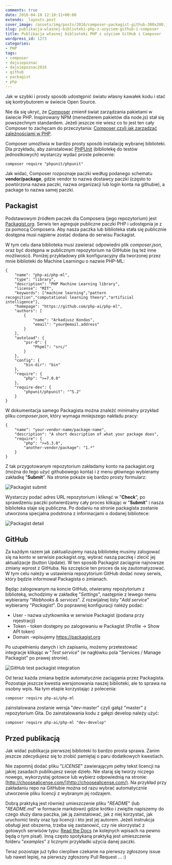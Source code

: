 ```yaml
---
comments: true
date: 2016-04-10 12:10:11+00:00
extends: _layouts.post
cover_image: /assets/img/posts/2016/composer-packagist-github-300x200.jpg
slug: publikacja-wlasnej-biblioteki-php-z-uzyciem-github-i-composer
title: Publikacja własnej biblioteki PHP z użyciem GitHub i Composer
wordpress_id: 1273
categories:
- PHP
tags:
- composer
- dajsiepoznac
- dajsiepoznac2016
- github
- packagist
- php
---
```


Jak w szybki i prosty sposób udostępnić światu własny kawałek kodu i stać się kontrybutorem w świecie Open Source. <!-- more -->

Nie da się ukryć, że [Composer](https://getcomposer.org/) zmienił świat zarządzania pakietami w świecie PHP. Inspirowany NPM (menedżerem pakietów dla node.js) stał się powszechnym standardem. Jeżeli jeszcze nie wiesz co to jest ten cały Composer to zachęcam do przeczytania: [Composer czyli jak zarządzać zależnościami w PHP](http://itcraftsman.pl/composer-czyli-jak-zarzadzac-zaleznosciami-w-php/).

Composer umożliwia w bardzo prosty sposób instalację wybranej biblioteki. Dla przykładu, aby zainstalować [PHPUnit](http://itcraftsman.pl/tdd-w-php-testy-jednostkowe-z-phpunit-krok-po-kroku/) (bibliotekę do testów jednostkowych) wystarczy wydać proste polecenie:

    
    composer require "phpunit/phpunit"

Jak widać, Composer rozpoznaje paczki według podanego schematu **vendor/package**, gdzie vendor to nazwa dostawcy paczki (często to powtórzona nazwa paczki, nazwa organizacji lub login konta na githubie), a package to nazwa samej paczki.


## Packagist

Podstawowym źródłem paczek dla Composera (jego repozytorium) jest [Packagist.org](https://packagist.org/). Serwis ten agreguje publiczne paczki PHP i udostępnia je z za pomocą Composera. Aby nasza paczka lub biblioteka stała się publicznie dostępna musi najpierw zostać dodana do serwisu Packagist.

W tym celu dana biblioteka musi zawierać odpowiedni plik _composer.json,_ oraz być dostępna w publicznym repozytorium na GitHubie (są też inne możliwości). Poniżej przykładowy plik konfiguracyjny dla tworzonej przez mnie biblioteki do Machine Learningu o nazwie PHP-ML:

    
    {
        "name": "php-ai/php-ml",
        "type": "library",
        "description": "PHP Machine Learning library",
        "license": "MIT",
        "keywords": ["machine learning","pattern recognition","computational learning theory","artificial intelligence"],
        "homepage": "https://github.com/php-ai/php-ml",
        "authors": [
            {
                "name": "Arkadiusz Kondas",
                "email": "your@email.address"
            }
        ],
        "autoload": {
            "psr-0": {
                "Phpml": "src/"
            }
        },
        "config": {
            "bin-dir": "bin"
        },
        "require": {
            "php": ">=7.0.0"
        },
        "require-dev": {
            "phpunit/phpunit": "^5.2"
        }
    }
    

W dokumentacja samego Packagista można znaleźć minimalny przykład pliku _composer.json_, który wymaga mniejszego nakładu pracy:
    
    {
        "name": "your-vendor-name/package-name",
        "description": "A short description of what your package does",
        "require": {
            "php": ">=5.3.0",
            "another-vendor/package": "1.*"
        }
    }


Z tak przygotowanym repozytorium zakładamy konto na packagist.org (można do tego użyć githubowego konta) i z menu głównego wybieramy zakładkę "**Submit**". Na stronie pokaże się bardzo prosty formularz:

![Packagist submit](/assets/img/posts/2016/screenshot-packagist.org-2016-04-10-12-57-12.png)

Wystarczy podać adres URL repozytorium i kliknąć w "**Check**", po sprawdzeniu paczki potwierdzamy cały proces klikając w "**Submit**" i nasza biblioteka staje się publiczna. Po dodaniu na stronie packagista zostanie utworzona specjalna podstrona z informacjami o dodanej bibliotece:

![Packagist detail](/assets/img/posts/2016/screenshot-packagist.org-2016-04-10-13-01-30.png)

## GitHub

Za każdym razem jak zaktualizujemy naszą bibliotekę musimy zalogować się na konto w serwisie packagist.org, wybrać naszą paczkę i zlecić jej aktualizacje (button Update). W ten sposób Packagist zaciągnie najnowsze zmiany wprost z GitHuba. Na szczęście ten proces da się zautomatyzować. W tym celu należy w ustawienia repozytorium GitHub dodać nowy serwis, który będzie informował Packagista o zmianach.

Będąc zalogowanym na koncie GitHub, otwieramy repozytorium z biblioteką, wchodzimy w zakładkę "_Settings_", następnie z lewego menu wybieramy "_Webhooks & services_". Z rozwijalnej listy "_Add service_" wybieramy "_Packagist_". Do poprawnej konfiguracji należy podać:

  * User - nazwa użytkownika w serwisie Packagist (podana przy rejestracji)
  * Token - token dostępny po zalogowaniu w Packagist (Profile -> Show API token)
  * Domain -wpisujemy https://packagist.org

Po uzupełnieniu danych i ich zapisaniu, możemy przetestować integracje klikając w "_Test service_" (w nagłówku pola "Services / Manage Packagist" po prawej stronie).

![GitHub test packagist integration](/assets/img/posts/2016/screenshot-github.com-2016-04-10-13-13-54.png)

Od teraz każda zmiana będzie automatycznie zaciągania przez Packagista. Pozostaje jeszcze kwestia wersjonowania naszej biblioteki, ale to sprawa na osobny wpis. Na tym etapie korzystając z polecenia:
    
    composer require php-ai/php-ml

zainstalowana zostanie wersja "dev-master" czyli gałąź "master" z repozytorium Gita. Do zainstalowania kodu z gałęzi develop należy użyć:
    
    composer require php-ai/php-ml "dev-develop"
    
## Przed publikacją

Jak widać publikacja pierwszej biblioteki to bardzo prosta sprawa. Zanim jeszcze zdecydujesz się to zrobić pamiętaj o paru dodatkowych kwestiach.

Nie zapomnij dodać pliku "_LICENSE_" zawierającym pełny tekst licencji na jakiej zasadach publikujesz swoje dzieło. Nie staraj się tworzy niczego nowego, wykorzystaj gotowce lub wybierz odpowiednią na stronie: [http://choosealicense.com/](http://choosealicense.com/). Na przykład przy zakładaniu repo na GitHubie można od razu wybrać automatycznie utworzenie pliku licencji z wybranym jej rodzajem.

Dobrą praktyką jest również umieszczenie pliku "_README_" (lub "_README.md_" w formacie markdown) gdzie krótko i zwięźle napiszemy do czego służy dana paczka, jak ją zainstalować, jak z niej korzystać, jak uruchomić testy oraz typ licencji i kto jest jej autorem. Jeżeli instrukcja obsługi jest obszerna, trzeba się zastanowić, czy nie skorzystać z gotowych serwisów typu: [Read the Docs](https://readthedocs.org/) (w kolejnych wpisach na pewno będą o tym pisał). Inną często spotykaną praktyką jest umieszczenie folderu "_examples_" z licznymi przykładki użycia danej paczki.

Teraz pozostaje już tylko cierpliwe czekanie na pierwszy zgłoszony issue lub nawet lepiej, na pierwszy zgłoszony Pull Request ... :)
